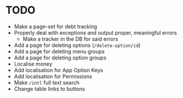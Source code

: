 # TODO

- Make a page-set for debt tracking
- Properly deal with exceptions and output proper, meaningful errors
    - Make a tracker in the DB for said errors
- Add a page for deleting options (`/delete-option/id`)
- Add a page for deleting menu groups
- Add a page for deleting option groups
- Localise money
- Add localisation for App Option Keys
- Add localisation for Permissions
- Make `/intl` full text search
- Change table links to buttons
